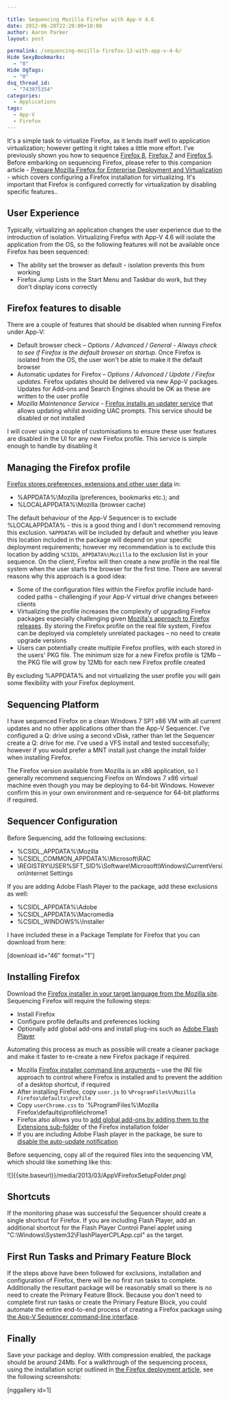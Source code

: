 ```yaml
---

title: Sequencing Mozilla Firefox with App-V 4.6
date: 2012-06-28T22:20:00+10:00
author: Aaron Parker
layout: post

permalink: /sequencing-mozilla-firefox-13-with-app-v-4-6/
Hide SexyBookmarks:
  - "0"
Hide OgTags:
  - "0"
dsq_thread_id:
  - "743975354"
categories:
  - Applications
tags:
  - App-V
  - Firefox
---
```

It's a simple task to virtualize Firefox, as it lends itself well to application virtualization; however getting it right takes a little more effort. I've previously shown you how to sequence [Firefox 8]({{site.baseurl}}/virtualisation/sequencing-mozilla-firefox-8/), [Firefox 7]({{site.baseurl}}/virtualisation/sequencing-mozilla-firefox-7/) and [Firefox 5]({{site.baseurl}}/virtualisation/sequencing-mozilla-firefox-5/). Before embarking on sequencing Firefox, please refer to this companion article - [Prepare Mozilla Firefox for Enterprise Deployment and Virtualization]({{site.baseurl}}/deployment/prepare-mozilla-firefox-for-enterprise-deployment-and-virtualization/) - which covers configuring a Firefox installation for virtualizing. It's important that Firefox is configured correctly for virtualization by disabling specific features..

## User Experience

Typically, virtualizing an application changes the user experience due to the introduction of isolation. Virtualizing Firefox with App-V 4.6 will isolate the application from the OS, so the following features will not be available once Firefox has been sequenced:

  * The ability set the browser as default - isolation prevents this from working
  * Firefox Jump Lists in the Start Menu and Taskbar do work, but they don't display icons correctly

## Firefox features to disable

There are a couple of features that should be disabled when running Firefox under App-V:

  * Default browser check – _Options / Advanced / General - Always check to see if Firefox is the default browser on startup_. Once Firefox is isolated from the OS, the user won't be able to make it the default browser
  * Automatic updates for Firefox – _Options / Advanced / Update / Firefox updates._ Firefox updates should be delivered via new App-V packages. Updates for Add-ons and Search Engines should be OK as these are written to the user profile
  * _Mozilla Maintenance Service_ - [Firefox installs an updater service](http://support.mozilla.org/en-US/kb/what-mozilla-maintenance-service) that allows updating whilst avoiding UAC prompts. This service should be disabled or not installed

I will cover using a couple of customisations to ensure these user features are disabled in the UI for any new Firefox profile. This service is simple enough to handle by disabling it

## Managing the Firefox profile

[Firefox stores preferences, extensions and other user data](http://kb.mozillazine.org/Profile_folder_-_Firefox) in:

  * %APPDATA%\Mozilla (preferences, bookmarks etc.); and
  * %LOCALAPPDATA%\Mozilla (browser cache)

The default behaviour of the App-V Sequencer is to exclude %LOCALAPPDATA% - this is a good thing and I don't recommend removing this exclusion. `%APPDATA%` will be included by default and whether you leave this location included in the package will depend on your specific deployment requirements; however my recommendation is to exclude this location by adding `%CSIDL_APPDATA%\Mozilla` to the exclusion list in your sequence. On the client, Firefox will then create a new profile in the real file system when the user starts the browser for the first time. There are several reasons why this approach is a good idea:

  * Some of the configuration files within the Firefox profile include hard-coded paths – challenging if your App-V virtual drive changes between clients
  * Virtualizing the profile increases the complexity of upgrading Firefox packages especially challenging given [Mozilla's approach to Firefox releases](http://www.zdnet.com/blog/bott/mozilla-to-enterprise-customers-drop-dead/3497). By storing the Firefox profile on the real file system, Firefox can be deployed via completely unrelated packages – no need to create upgrade versions
  * Users can potentially create multiple Firefox profiles, with each stored in the users' PKG file. The minimum size for a new Firefox profile is 12Mb – the PKG file will grow by 12Mb for each new Firefox profile created

By excluding %APPDATA% and not virtualizing the user profile you will gain some flexibility with your Firefox deployment.

## Sequencing Platform

I have sequenced Firefox on a clean Windows 7 SP1 x86 VM with all current updates and no other applications other than the App-V Sequencer. I’ve configured a Q: drive using a second vDisk, rather than let the Sequencer create a Q: drive for me. I've used a VFS install and tested successfully; however if you would prefer a MNT install just change the install folder when installing Firefox.

The Firefox version available from Mozilla is an x86 application, so I generally recommend sequencing Firefox on Windows 7 x86 virtual machine even though you may be deploying to 64-bit Windows. However confirm this in your own environment and re-sequence for 64-bit platforms if required.

## Sequencer Configuration

Before Sequencing, add the following exclusions:

  * %CSIDL_APPDATA%\Mozilla
  * %CSIDL\_COMMON\_APPDATA%\Microsoft\RAC
  * \REGISTRY\USER\%SFT_SID%\Software\Microsoft\Windows\CurrentVersion\Internet Settings

If you are adding Adobe Flash Player to the package, add these exclusions as well:

  * %CSIDL_APPDATA%\Adobe
  * %CSIDL_APPDATA%\Macromedia
  * %CSIDL_WINDOWS%\Installer

I have included these in a Package Template for Firefox that you can download from here:

<p class="download">
  [download id="46&#8243; format="1&#8243;]
</p>

## Installing Firefox

Download the [Firefox installer in your target language from the Mozilla site](http://www.mozilla.com/firefox/all.html). Sequencing Firefox will require the following steps:

  * Install Firefox
  * Configure profile defaults and preferences locking
  * Optionally add global add-ons and install plug-ins such as [Adobe Flash Player](https://www.adobe.com/devnet/flashplayer/enterprise_deployment.html)

Automating this process as much as possible will create a cleaner package and make it faster to re-create a new Firefox package if required.

  * Mozilla [Firefox installer command line arguments](https://wiki.mozilla.org/Installer:Command_Line_Arguments) – use the INI file approach to control where Firefox is installed and to prevent the addition of a desktop shortcut, if required
  * After installing Firefox, copy `user.js` to `%ProgramFiles%\Mozilla Firefox\defaults\profile`
  * Copy `userChrome.css` to `%ProgramFiles%\Mozilla Firefox\defaults\profile\chrome1
  * Firefox also allows you to [add global add-ons by adding them to the Extensions sub-folder](http://kb.mozillazine.org/Installing_extensions) of the Firefox installation folder
  * If you are including Adobe Flash player in the package, be sure to [disable the auto-update notification](http://kb2.adobe.com/cps/167/16701594.html)

Before sequencing, copy all of the required files into the sequencing VM, which should like something like this:

![]{{site.baseurl}}/media/2013/03/AppVFirefoxSetupFolder.png)

## Shortcuts

If the monitoring phase was successful the Sequencer should create a single shortcut for Firefox. If you are including Flash Player, add an additional shortcut for the Flash Player Control Panel applet using "C:\Windows\System32\FlashPlayerCPLApp.cpl" as the target.

## First Run Tasks and Primary Feature Block

If the steps above have been followed for exclusions, installation and configuration of Firefox, there will be no first run tasks to complete. Additionally the resultant package will be reasonably small so there is no need to create the Primary Feature Block. Because you don't need to complete first run tasks or create the Primary Feature Block, you could automate the entire end-to-end process of creating a Firefox package using [the App-V Sequencer command-line interface](http://softwaredeployment.wordpress.com/2011/04/15/app-v-4-6-sp1-command-line-interface/).

## Finally

Save your package and deploy. With compression enabled, the package should be around 24Mb. For a walkthrough of the sequencing process, using the installation script outlined in [the Firefox deployment article]({{site.baseurl}}/deployment/prepare-mozilla-firefox-for-enterprise-deployment-and-virtualization/), see the following screenshots:

[nggallery id=1]